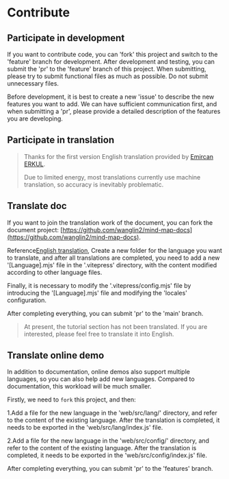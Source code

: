 # Contribute

## Participate in development

If you want to contribute code, you can 'fork' this project and switch to the 'feature' branch for development. After development and testing, you can submit the 'pr' to the 'feature' branch of this project. When submitting, please try to submit functional files as much as possible. Do not submit unnecessary files.

Before development, it is best to create a new 'issue' to describe the new features you want to add. We can have sufficient communication first, and when submitting a 'pr', please provide a detailed description of the features you are developing.

## Participate in translation

> Thanks for the first version English translation provided by [Emircan ERKUL](https://github.com/emircanerkul).
>
> Due to limited energy, most translations currently use machine translation, so accuracy is inevitably problematic.

## Translate doc

If you want to join the translation work of the document, you can fork the document project: [https://github.com/wanglin2/mind-map-docs](https://github.com/wanglin2/mind-map-docs).

Reference[English translation](https://github.com/wanglin2/mind-map-docs/tree/main/src/en), Create a new folder for the language you want to translate, and after all translations are completed, you need to add a new '[Language].mjs' file in the '.vitepress' directory, with the content modified according to other language files.

Finally, it is necessary to modify the '.vitepress/config.mjs' file by introducing the '[Language].mjs' file and modifying the 'locales' configuration.

After completing everything, you can submit 'pr' to the 'main' branch.

> At present, the tutorial section has not been translated. If you are interested, please feel free to translate it into English.

## Translate online demo

In addition to documentation, online demos also support multiple languages, so you can also help add new languages. Compared to documentation, this workload will be much smaller.

Firstly, we need to `fork` this project, and then:

1.Add a file for the new language in the 'web/src/lang/' directory, and refer to the content of the existing language. After the translation is completed, it needs to be exported in the 'web/src/lang/index.js' file.

2.Add a file for the new language in the 'web/src/config/' directory, and refer to the content of the existing language. After the translation is completed, it needs to be exported in the 'web/src/config/index.js' file.

After completing everything, you can submit 'pr' to the 'features' branch.

